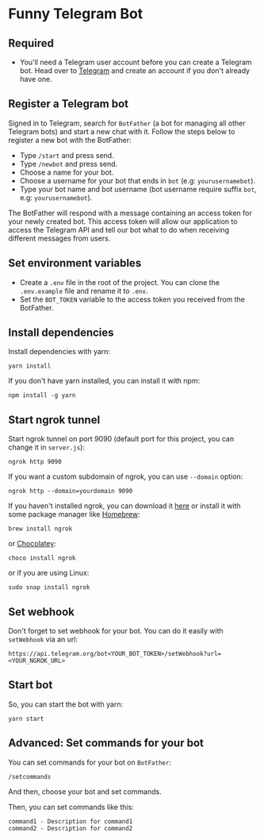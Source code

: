 # Funny Telegram Bot

## Required
* You'll need a Telegram user account before you can create a Telegram bot. Head over to [Telegram](https://telegram.org/) and create an account if you don't already have one.

## Register a Telegram bot
Signed in to Telegram, search for `BotFather` (a bot for managing all other Telegram bots) and start a new chat with it. Follow the steps below to register a new bot with the BotFather:
* Type `/start` and press send.
* Type `/newbot` and press send.
* Choose a name for your bot.
* Choose a username for your bot that ends in `bot` (e.g: `yourusernamebot`).
* Type your bot name and bot username (bot username require suffix `bot`, e.g: `yourusernamebot`).

The BotFather will respond with a message containing an access token for your newly created bot. This access token will allow our application to access the Telegram API and tell our bot what to do when receiving different messages from users.

## Set environment variables
* Create a `.env` file in the root of the project. You can clone the `.env.example` file and rename it to `.env`.
* Set the `BOT_TOKEN` variable to the access token you received from the BotFather.

## Install dependencies
Install dependencies with yarn:
```command
yarn install
```

If you don't have yarn installed, you can install it with npm:
```command
npm install -g yarn
```

## Start ngrok tunnel
Start ngrok tunnel on port 9090 (default port for this project, you can change it in `server.js`):
```command
ngrok http 9090
```

If you want a custom subdomain of ngrok, you can use `--domain` option:
```command
ngrok http --domain=yourdomain 9090
```

If you haven't installed ngrok, you can download it [here](https://ngrok.com/download) or install it with some package manager like [Homebrew](https://brew.sh/):
```command
brew install ngrok
```
or [Chocolatey](https://chocolatey.org/):
```command
choco install ngrok
```
or if you are using Linux:
```command
sudo snap install ngrok
```

## Set webhook
Don't forget to set webhook for your bot. You can do it easily with `setWebhook` via an url:
```
https://api.telegram.org/bot<YOUR_BOT_TOKEN>/setWebhook?url=<YOUR_NGROK_URL>
```

## Start bot
So, you can start the bot with yarn:
```command
yarn start
```

## Advanced: Set commands for your bot
You can set commands for your bot on `BotFather`:
```
/setcommands
```

And then, choose your bot and set commands.

Then, you can set commands like this:
```
command1 - Description for command1
command2 - Description for command2
```